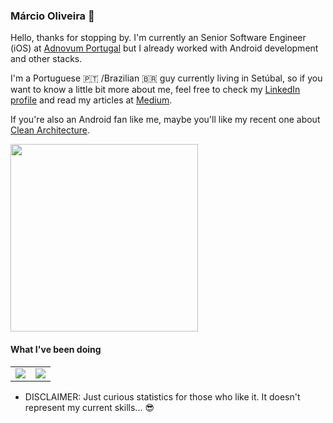 ### Márcio Oliveira 👋

Hello, thanks for stopping by. I'm currently an Senior Software Engineer (iOS) at [Adnovum Portugal](https://www.adnovum.com/) but I already worked with Android development and other stacks.

I'm a Portuguese 🇵🇹 /Brazilian 🇧🇷 guy currently living in Setúbal, so if you want to know a little bit more about me, feel free to check my [LinkedIn profile](https://www.linkedin.com/in/marcio-oliveira/) and read my articles at [Medium](https://marcio-oliveira.medium.com/). 

If you're also an Android fan like me, maybe you'll like my recent one about [Clean Architecture](https://engineering.talkdesk.com/android-clean-architecture-an-unicorn-approach-a5076d1b409).

<IMG src="https://miro.medium.com/max/1400/1*19Y9du76475ovgi8AD4Rmw.jpeg" width=300>

#### What I've been doing
<table>
  <tr>
    <td>
      <img align="center" src="https://github-readme-stats.vercel.app/api/top-langs/?username=oliveira-marcio&count_private=true&show_icons=true" />
    </td>
    <td>
      <img align="center" src="https://github-readme-stats.vercel.app/api?username=oliveira-marcio&count_private=true&show_icons=true" />
    </td>
  </tr>
</table>

* DISCLAIMER: Just curious statistics for those who like it. It doesn't represent my current skills... 😎
